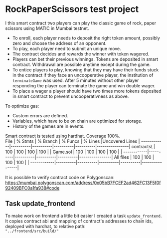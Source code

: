# RockPaperScissors test project

I this smart contract two players can play the classic game of rock, paper scissors using MATIC in Mumbai testnet.  
- To enroll, each player needs to deposit the right token amount, possibly zero and choose the address of an opponent.
- To play, each player need to submit an unique move.
- The contract decides and rewards the winner with token wagered.  
- Players can bet their previous winnings. Tokens are deposited in smart contract. Withdrawal are possible anytime except during the game.
- To entice players to play, knowing that they may have their funds stuck in the contract if they face an uncooperative player, the institution of `terminateGame` was used. After 5 minutes without other player responding the player can terminate the game and win double wager.
- To place a wager a player should have two times more tokens deposited in smart contract to prevent uncooperativness as above.  

To optimize gas:
- Custom errors are defined.
- Variables, which have to be on chain are optimized for storage.
- History of the games are in events.

Smart contract is tested using hardhat. Coverage 100%.  
File        |  % Stmts | % Branch |  % Funcs |  % Lines |Uncovered Lines |
------------|----------|----------|----------|----------|----------------|
 contracts\ |      100 |      100 |      100 |      100 |                |
  Game.sol  |      100 |      100 |      100 |      100 |                |
------------|----------|----------|----------|----------|----------------|
All files   |      100 |      100 |      100 |      100 |                |
------------|----------|----------|----------|----------|----------------|

It is possible to verify contract code on Polygonscan: https://mumbai.polygonscan.com/address/0x05bB7FCEF2ad462FC13F5f0f92409BFC0a1fa938#code

## Task update_frontend
To make work on frontend a little bit easier I created a task `update_frontend`.  
It copies contract abi and mapping of contract's addresses to chain ids, deployed with hardhat, to relative path:  
`"../frontend/src/build/"`